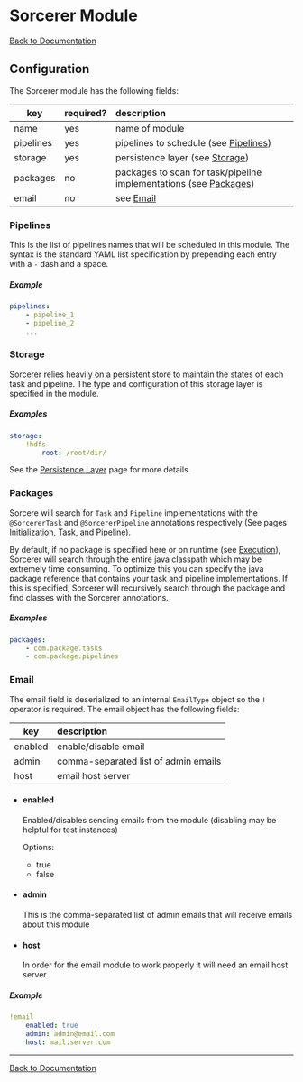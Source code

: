 # Sorcerer Module

[Back to Documentation](README.md)

## Configuration

The Sorcerer module has the following fields:

key  |required?|description
-----|---------|:-----------
name | yes     | name of module
pipelines |yes      |pipelines to schedule (see [Pipelines](#))
storage | yes | persistence layer (see [Storage](#))
packages | no | packages to scan for task/pipeline implementations (see [Packages](#))
email |no      |see [Email](#)


### Pipelines

This is the list of pipelines names that will be scheduled in this module. The syntax is the standard YAML list specification by prepending each entry with a `-` dash and a space.

##### Example

``` yaml
pipelines:
	- pipeline_1
	- pipeline_2
	...
```


### Storage

Sorcerer relies heavily on a persistent store to maintain the states of each task and pipeline. The type and configuration of this storage layer is specified in the module.

##### Examples
```yaml
storage:
	!hdfs
		root: /root/dir/
```
See the [Persistence Layer](persistence.md) page for more details

### Packages

Sorcere will search for `Task` and `Pipeline` implementations with the `@SorcererTask` and `@SorcererPipeline` annotations respectively (See pages [Initialization](initialization.md#Annotations), [Task](task.md#Implementation), and [Pipeline](pipeline.md#Implementation)).

By default, if no package is specified here or on runtime (see [Execution](execution.md)), Sorcerer will search through the entire java classpath which may be extremely time consuming. To optimize this you can specify the java package reference that contains your task and pipeline implementations. If this is specified, Sorcerer will recursively search through the package and find classes with the Sorcerer annotations.

##### Examples
```yaml
packages:
	- com.package.tasks
	- com.package.pipelines
```
### <a name="module-email"></a>Email

The email field is deserialized to an internal `EmailType` object so the `!` operator is required. The email object has the following fields:

key  |description
-----|:-----------
enabled |enable/disable email
admin |comma-separated list of admin emails
host |email host server

- #### enabled
  Enabled/disables sending emails from the module (disabling may be helpful for test instances)

  Options:
  - true
  - false

- #### admin

  This is the comma-separated list of admin emails that will receive emails about this module

- #### host

  In order for the email module to work properly it will need an email host server.

##### Example
```yaml
!email
	enabled: true
	admin: admin@email.com
	host: mail.server.com
```
---
[Back to Documentation](README.md)
